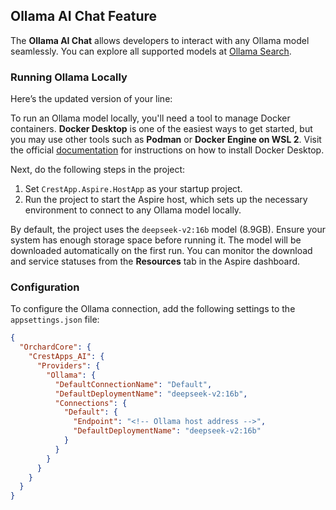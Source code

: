 ## Ollama AI Chat Feature  

The **Ollama AI Chat** allows developers to interact with any Ollama model seamlessly. You can explore all supported models at [Ollama Search](https://ollama.com/search).  

### Running Ollama Locally  

Here’s the updated version of your line:  

To run an Ollama model locally, you'll need a tool to manage Docker containers. **Docker Desktop** is one of the easiest ways to get started, but you may use other tools such as **Podman** or **Docker Engine on WSL 2**. Visit the official [documentation](https://docs.docker.com/desktop/setup/install/windows-install/) for instructions on how to install Docker Desktop.

Next, do the following steps in the project:  

1. Set `CrestApp.Aspire.HostApp` as your startup project.  
2. Run the project to start the Aspire host, which sets up the necessary environment to connect to any Ollama model locally.  

By default, the project uses the `deepseek-v2:16b` model (8.9GB). Ensure your system has enough storage space before running it. The model will be downloaded automatically on the first run. You can monitor the download and service statuses from the **Resources** tab in the Aspire dashboard.  

### Configuration

To configure the Ollama connection, add the following settings to the `appsettings.json` file:

```json
{
  "OrchardCore": {
    "CrestApps_AI": {
      "Providers": {
        "Ollama": {
          "DefaultConnectionName": "Default",
          "DefaultDeploymentName": "deepseek-v2:16b",
          "Connections": {
            "Default": {
              "Endpoint": "<!-- Ollama host address -->",
              "DefaultDeploymentName": "deepseek-v2:16b"
            }
          }
        }
      }
    }
  }
}
```
